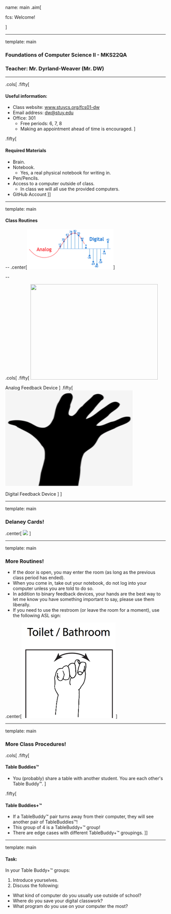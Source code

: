 name: main
.aim[<div>
  fcs: Welcome!
  </div>]

---
template: main

### Foundations of Computer Science II - MKS22QA
### Teacher: Mr. Dyrland-Weaver (Mr. DW)

<hr>

.cols[
.fifty[
#### Useful information:
- Class website: www.stuycs.org/fcs01-dw
- Email address: dw@stuy.edu
- Office: 301
  - Free periods: 6, 7, 8
  - Making an appointment ahead of time is encouraged.
]

.fifty[
#### Required Materials
- Brain.
- Notebook.
  - Yes, a real physical notebook for writing in.
- Pen/Pencils.
- Access to a computer outside of class.
  - In class we will all use the provided computers.
- GitHub Account
]]


---
template: main

#### Class Routines

--
.center[![Analog & Digital](img/00_anglog_dig.png)]

--

.cols[
.fifty[
 <img src="img/full_00_analog_fbk_dev.gif" width="400" height="300">

Analog Feedback Device
]
.fifty[
 <img src="img/00_dig_fbk_dev.png" width="400" height="300">

Digital Feedback Device
]
]

---
template: main

### Delaney Cards!
.center[ <img src="img/00_delaney_example.png" height="450"> ]

---
template: main

### More Routines!

- If the door is open, you may enter the room (as long as the previous class period has ended).
- When you come in, take out your notebook, do not log into your computer unless you are told to do so.
- In addition to binary feedback devices, your hands are the best way to let me know you have something important to say, please use them liberally.
- If you need to use the restroom (or leave the room for a moment), use the following ASL sign:

.center[<img src="img/01_asl_bathroom.png" height="300">]



---
template: main

### More Class Procedures!

.cols[
.fifty[
#### Table Buddies™
- You (probably) share a table with another student. You are each other's Table Buddy™.
]

.fifty[
#### Table Buddies+™
- If a TableBuddy™ pair turns away from their computer, they will see another pair of TableBuddies™!
- This group of 4 is a TableBuddy+™ group!
- There are edge cases with different TableBuddy+™ groupings.
]]

---
template: main

#### Task:
In your Table Buddy+™ groups:
1. Introduce yourselves.
2. Discuss the following:
  - What kind of computer do you usually use outside of school?
  - Where do you save your digital classwork?
  - What program do you use on your computer the most?
